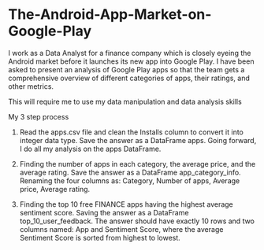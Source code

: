 # The-Android-App-Market-on-Google-Play
I work as a Data Analyst for a finance company which is closely eyeing the Android market before it launches its new app into Google Play. I have been asked to present an analysis of Google Play apps so that the team gets a comprehensive overview of different categories of apps, their ratings, and other metrics.  

This will require me to use my data manipulation and data analysis skills

My 3 step process

1. Read the apps.csv file and clean the Installs column to convert it into integer data type. Save the answer as a DataFrame apps. Going forward, I do all my analysis on the apps DataFrame.

2. Finding the number of apps in each category, the average price, and the average rating. Save the answer as a DataFrame app_category_info. Renaming the four columns as: Category, Number of apps, Average price, Average rating.

3. Finding the top 10 free FINANCE apps having the highest average sentiment score. Saving the answer as a DataFrame top_10_user_feedback. The answer should have exactly 10 rows and two columns named: App and Sentiment Score, where the average Sentiment Score is sorted from highest to lowest.
